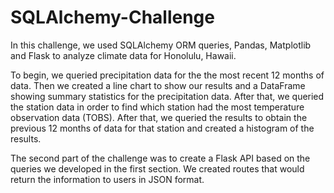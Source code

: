 # SQLAlchemy-Challenge
In this challenge, we used SQLAlchemy ORM queries, Pandas, Matplotlib and Flask to analyze climate data for Honolulu, Hawaii. 

To begin, we queried precipitation data for the the most recent 12 months of data. Then we created a line chart to show our results and a DataFrame showing summary statistics for the precipitation data. After that, we queried the station data in order to find which station had the most temperature observation data (TOBS). After that, we queried the results to obtain the previous 12 months of data for that station and created a histogram of the results. 

The second part of the challenge was to create a Flask API based on the queries we developed in the first section. We created routes that would return the information to users in JSON format.




